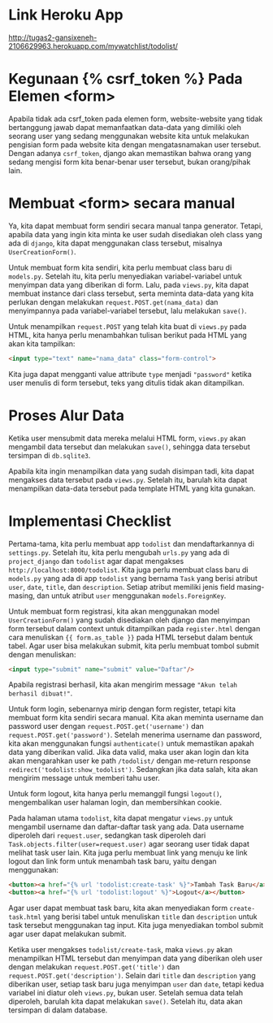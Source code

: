 # Link Heroku App

http://tugas2-gansixeneh-2106629963.herokuapp.com/mywatchlist/todolist/

# Kegunaan {% csrf_token %} Pada Elemen \<form\>

Apabila tidak ada csrf_token pada elemen form, website-website yang tidak bertanggung jawab dapat memanfaatkan data-data yang dimiliki oleh seorang user yang sedang menggunakan website kita untuk melakukan pengisian form pada website kita dengan mengatasnamakan user tersebut. Dengan adanya ``csrf_token``, django akan memastikan bahwa orang yang sedang mengisi form kita benar-benar user tersebut, bukan orang/pihak lain.

# Membuat \<form\> secara manual

Ya, kita dapat membuat form sendiri secara manual tanpa generator. Tetapi, apabila data yang ingin kita minta ke user sudah disediakan oleh class yang ada di ``django``, kita dapat menggunakan class tersebut, misalnya ``UserCreationForm()``.

Untuk membuat form kita sendiri, kita perlu membuat class baru di ``models.py``. Setelah itu, kita perlu menyediakan variabel-variabel untuk menyimpan data yang diberikan di form. Lalu, pada ``views.py``, kita dapat membuat instance dari class tersebut, serta meminta data-data yang kita perlukan dengan melakukan ``request.POST.get(nama_data)`` dan menyimpannya pada variabel-variabel tersebut, lalu melakukan ``save()``. 

Untuk menampilkan ``request.POST`` yang telah kita buat di ``views.py`` pada HTML, kita hanya perlu menambahkan tulisan berikut pada HTML yang akan kita tampilkan:

```HTML
<input type="text" name="nama_data" class="form-control">
```

Kita juga dapat mengganti value attribute ``type`` menjadi ``"password"`` ketika user menulis di form tersebut, teks yang ditulis tidak akan ditampilkan.

# Proses Alur Data

Ketika user mensubmit data mereka melalui HTML form, ``views.py`` akan mengambil data tersebut dan melakukan ``save()``, sehingga data tersebut tersimpan di ``db.sqlite3``.

Apabila kita ingin menampilkan data yang sudah disimpan tadi, kita dapat mengakses data tersebut pada ``views.py``. Setelah itu, barulah kita dapat menampilkan data-data tersebut pada template HTML yang kita gunakan.

# Implementasi Checklist

Pertama-tama, kita perlu membuat app ``todolist`` dan mendaftarkannya di ``settings.py``. Setelah itu, kita perlu mengubah ``urls.py`` yang ada di ``project_django`` dan ``todolist`` agar dapat mengakses ``http://localhost:8000/todolist``. Kita juga perlu membuat class baru di ``models.py`` yang ada di app ``todolist`` yang bernama ``Task`` yang berisi atribut ``user``, ``date``, ``title``, dan ``description``. Setiap atribut memiliki jenis field masing-masing, dan untuk atribut ``user`` menggunakan ``models.ForeignKey``.

Untuk membuat form registrasi, kita akan menggunakan model ``UserCreationForm()`` yang sudah disediakan oleh django dan menyimpan form tersebut dalam context untuk ditampilkan pada ``register.html`` dengan cara menuliskan ``{{ form.as_table }}`` pada HTML tersebut dalam bentuk tabel. Agar user bisa melakukan submit, kita perlu membuat tombol submit dengan menuliskan:
```HTML
<input type="submit" name="submit" value="Daftar"/>
```
Apabila registrasi berhasil, kita akan mengirim message ``"Akun telah berhasil dibuat!"``.

Untuk form login, sebenarnya mirip dengan form register, tetapi kita membuat form kita sendiri secara manual. Kita akan meminta username dan password user dengan ``request.POST.get('username')`` dan ``request.POST.get('password')``. Setelah menerima username dan password, kita akan menggunakan fungsi ``authenticate()`` untuk memastikan apakah data yang diberikan valid. Jika data valid, maka user akan login dan kita akan mengarahkan user ke path ``/todolist/`` dengan me-return response ``redirect('todolist:show_todolist')``. Sedangkan jika data salah, kita akan mengirim message untuk memberi tahu user.

Untuk form logout, kita hanya perlu memanggil fungsi ``logout()``, mengembalikan user halaman login, dan membersihkan cookie.

Pada halaman utama ``todolist``, kita dapat mengatur ``views.py`` untuk mengambil username dan daftar-daftar task yang ada. Data username diperoleh dari ``request.user``, sedangkan task diperoleh dari ``Task.objects.filter(user=request.user)`` agar seorang user tidak dapat melihat task user lain. Kita juga perlu membuat link yang menuju ke link logout dan link form untuk menambah task baru, yaitu dengan menggunakan:

```HTML
<button><a href="{% url 'todolist:create-task' %}">Tambah Task Baru</a></button>
<button><a href="{% url 'todolist:logout' %}">Logout</a></button>
```

Agar user dapat membuat task baru, kita akan menyediakan form ``create-task.html`` yang berisi tabel untuk menuliskan ``title`` dan ``description`` untuk task tersebut menggunakan tag input. Kita juga menyediakan tombol submit agar user dapat melakukan submit. 

Ketika user mengakses ``todolist/create-task``, maka ``views.py`` akan menampilkan HTML tersebut dan menyimpan data yang diberikan oleh user dengan melakukan ``request.POST.get('title')`` dan ``request.POST.get('description')``. Selain dari ``title`` dan ``description`` yang diberikan user, setiap task baru juga menyimpan ``user`` dan ``date``, tetapi kedua variabel ini diatur oleh ``views.py``, bukan user. Setelah semua data telah diperoleh, barulah kita dapat melakukan ``save()``. Setelah itu, data akan tersimpan di dalam database.